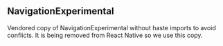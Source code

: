 ## NavigationExperimental

Vendored copy of NavigationExperimental without haste imports to avoid conflicts. It is being removed from React Native so we use this copy.
